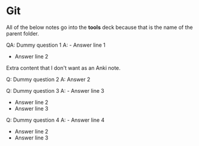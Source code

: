 # Git
All of the below notes go into the **tools** deck because that is the name of the parent folder.

QA: Dummy question 1
A: - Answer line 1
- Answer line 2

Extra content that I don't want as an Anki note.

Q: Dummy question 2
A: Answer 2

Q: Dummy question 3
A: - Answer line 3
- Answer line 2
- Answer line 3

Q: Dummy question 4
A: - Answer line 4
- Answer line 2
- Answer line 3